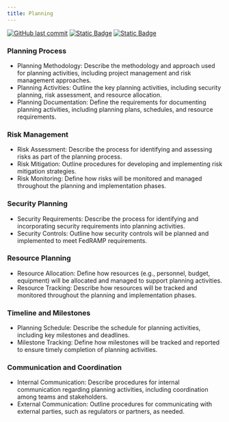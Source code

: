 ```yaml
---
title: Planning
---
```

[![GitHub last commit][commitbadge]][commits]
[![Static Badge](https://img.shields.io/badge/Revision_History-gray?logo=searxng&logoColor=ffffff)][commits]
[![Static Badge](https://img.shields.io/badge/Approved-darkgreen?logo=ticktick&logoColor=ffffff)][commits]

<!--bodytext-->
### Planning Process
* Planning Methodology: Describe the methodology and approach used for planning activities, including project management and risk management approaches.
* Planning Activities: Outline the key planning activities, including security planning, risk assessment, and resource allocation.
* Planning Documentation: Define the requirements for documenting planning activities, including planning plans, schedules, and resource requirements.
### Risk Management
* Risk Assessment: Describe the process for identifying and assessing risks as part of the planning process.
* Risk Mitigation: Outline procedures for developing and implementing risk mitigation strategies.
* Risk Monitoring: Define how risks will be monitored and managed throughout the planning and implementation phases.
### Security Planning
* Security Requirements: Describe the process for identifying and incorporating security requirements into planning activities.
* Security Controls: Outline how security controls will be planned and implemented to meet FedRAMP requirements.
### Resource Planning
* Resource Allocation: Define how resources (e.g., personnel, budget, equipment) will be allocated and managed to support planning activities.
* Resource Tracking: Describe how resources will be tracked and monitored throughout the planning and implementation phases.
### Timeline and Milestones
* Planning Schedule: Describe the schedule for planning activities, including key milestones and deadlines.
* Milestone Tracking: Define how milestones will be tracked and reported to ensure timely completion of planning activities.
### Communication and Coordination
* Internal Communication: Describe procedures for internal communication regarding planning activities, including coordination among teams and stakeholders.
* External Communication: Outline procedures for communicating with external parties, such as regulators or partners, as needed.

<!--ref links -->
[commitbadge]: https://img.shields.io/github/last-commit/jluufigma/grc-docs?path=gov%2Fpl.md&logo=figma&logoColor=white&label=last%20updated&color=darkgreen
[commits]: https://github.com/jluufigma/grc-docs/commits/main/gov/pl.md